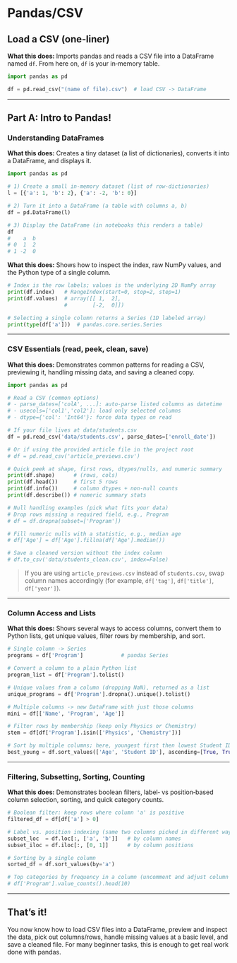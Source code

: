 # Pandas/CSV

## Load a CSV (one‑liner)

**What this does:** Imports pandas and reads a CSV file into a DataFrame named `df`. From here on, `df` is your in‑memory table.

```python
import pandas as pd

df = pd.read_csv("(name of file).csv")  # load CSV -> DataFrame
```

---

## Part A: Intro to Pandas!

### Understanding DataFrames

**What this does:** Creates a tiny dataset (a list of dictionaries), converts it into a DataFrame, and displays it.

```python
import pandas as pd

# 1) Create a small in‑memory dataset (list of row‑dictionaries)
l = [{'a': 1, 'b': 2}, {'a': -2, 'b': 0}]

# 2) Turn it into a DataFrame (a table with columns a, b)
df = pd.DataFrame(l)

# 3) Display the DataFrame (in notebooks this renders a table)
df
#    a  b
# 0  1  2
# 1 -2  0
```

**What this does:** Shows how to inspect the index, raw NumPy values, and the Python type of a single column.

```python
# Index is the row labels; values is the underlying 2D NumPy array
print(df.index)   # RangeIndex(start=0, stop=2, step=1)
print(df.values)  # array([[ 1,  2],
                  #        [-2,  0]])

# Selecting a single column returns a Series (1D labeled array)
print(type(df['a']))  # pandas.core.series.Series
```

---

### CSV Essentials (read, peek, clean, save)

**What this does:** Demonstrates common patterns for reading a CSV, previewing it, handling missing data, and saving a cleaned copy.

```python
import pandas as pd

# Read a CSV (common options)
# - parse_dates=['colA', ...]: auto‑parse listed columns as datetime
# - usecols=['col1','col2']: load only selected columns
# - dtype={'col': 'Int64'}: force data types on read

# If your file lives at data/students.csv
df = pd.read_csv('data/students.csv', parse_dates=['enroll_date'])

# Or if using the provided article file in the project root
# df = pd.read_csv('article_previews.csv')

# Quick peek at shape, first rows, dtypes/nulls, and numeric summary
print(df.shape)      # (rows, cols)
print(df.head())     # first 5 rows
print(df.info())     # column dtypes + non‑null counts
print(df.describe()) # numeric summary stats

# Null handling examples (pick what fits your data)
# Drop rows missing a required field, e.g., Program
# df = df.dropna(subset=['Program'])

# Fill numeric nulls with a statistic, e.g., median age
# df['Age'] = df['Age'].fillna(df['Age'].median())

# Save a cleaned version without the index column
# df.to_csv('data/students_clean.csv', index=False)
```

> If you are using `article_previews.csv` instead of `students.csv`, swap column names accordingly (for example, `df['tag']`, `df['title']`, `df['year']`).

---

### Column Access and Lists

**What this does:** Shows several ways to access columns, convert them to Python lists, get unique values, filter rows by membership, and sort.

```python
# Single column -> Series
programs = df['Program']            # pandas Series

# Convert a column to a plain Python list
program_list = df['Program'].tolist()

# Unique values from a column (dropping NaN), returned as a list
unique_programs = df['Program'].dropna().unique().tolist()

# Multiple columns -> new DataFrame with just those columns
mini = df[['Name', 'Program', 'Age']]

# Filter rows by membership (keep only Physics or Chemistry)
stem = df[df['Program'].isin(['Physics', 'Chemistry'])]

# Sort by multiple columns; here, youngest first then lowest Student ID
best_young = df.sort_values(['Age', 'Student ID'], ascending=[True, True]).head(10)
```

---

### Filtering, Subsetting, Sorting, Counting

**What this does:** Demonstrates boolean filters, label‑ vs position‑based column selection, sorting, and quick category counts.

```python
# Boolean filter: keep rows where column 'a' is positive
filtered_df = df[df['a'] > 0]

# Label vs. position indexing (same two columns picked in different ways)
subset_loc  = df.loc[:, ['a', 'b']]   # by column names
subset_iloc = df.iloc[:, [0, 1]]      # by column positions

# Sorting by a single column
sorted_df = df.sort_values(by='a')

# Top categories by frequency in a column (uncomment and adjust column name)
# df['Program'].value_counts().head(10)
```

---

## That’s it!
You now know how to load CSV files into a DataFrame, preview and inspect the data, pick out columns/rows, handle missing values at a basic level, and save a cleaned file. For many beginner tasks, this is enough to get real work done with pandas.


